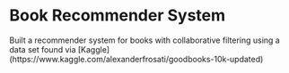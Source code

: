 <h1>Book Recommender System</h1>
Built a recommender system for books with collaborative filtering using a data set found via [Kaggle](https://www.kaggle.com/alexanderfrosati/goodbooks-10k-updated)
